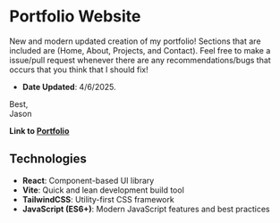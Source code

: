 # Portfolio Website
New and modern updated creation of my portfolio! Sections that are included are (Home, About, Projects, and Contact). Feel free to make a issue/pull request whenever there are any recommendations/bugs that occurs that you think that I should fix!
- **Date Updated**: 4/6/2025.

Best,<br>
Jason

**Link to [Portfolio](https://serjason2.github.io/jason-portfolio)** 

## Technologies
- **React**: Component-based UI library
- **Vite**: Quick and lean development build tool
- **TailwindCSS**: Utility-first CSS framework
- **JavaScript (ES6+)**: Modern JavaScript features and best practices
